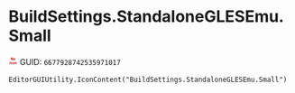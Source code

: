 # BuildSettings.StandaloneGLESEmu.Small
![](/img/BuildSettings.StandaloneGLESEmu.Small.png)
GUID: `6677928742535971017`
```
EditorGUIUtility.IconContent("BuildSettings.StandaloneGLESEmu.Small")
```
